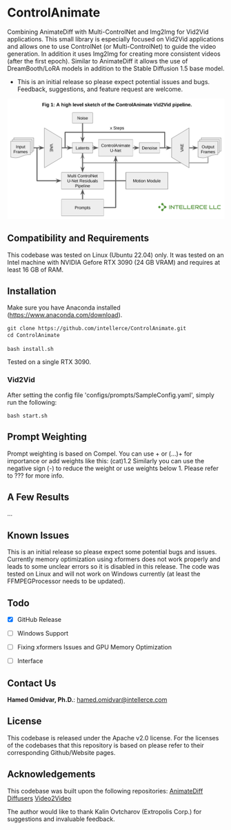 # ControlAnimate

Combining AnimateDiff with Multi-ControlNet and Img2Img for Vid2Vid applications.
This small library is especially focused on Vid2Vid applications and allows one to use ControlNet (or Multi-ControlNet) to guide the video generation. 
In addition it uses Img2Img for creating more consistent videos (after the first epoch).
Similar to AnimateDiff it allows the use of DreamBooth/LoRA models in addition to the Stable Diffusion 1.5 base model. 
- This is an initial release so please expect potential issues and bugs. Feedback, suggestions, and feature request are welcome.

![ControlAnimate](./readme/fig1_wlogo.png?raw=true "ControlAnimate")


## Compatibility and Requirements
This codebase was tested on Linux (Ubuntu 22.04) only.
It was tested on an Intel machine with NVIDIA Gefore RTX 3090 (24 GB VRAM) and requires at least 16 GB of RAM.

## Installation
Make sure you have Anaconda installed (https://www.anaconda.com/download).

```
git clone https://github.com/intellerce/ControlAnimate.git
cd ControlAnimate

bash install.sh
```

Tested on a single RTX 3090.

### Vid2Vid
After setting the config file 'configs/prompts/SampleConfig.yaml', simply run the following:
```
bash start.sh
```


## Prompt Weighting
Prompt weighting is based on Compel. You can use + or (...)+ for importance or add weights like this: (cat)1.2
Similarly you can use the negative sign (-) to reduce the weight or use weights below 1.
Please refer to ??? for more info.

## A Few Results
...


## Known Issues
This is an initial release so please expect some potential bugs and issues.
Currently memory optimization using xformers does not work properly and leads to some unclear errors so it is disabled in this release.
The code was tested on Linux and will not work on Windows currently (at least the FFMPEGProcessor needs to be updated).

## Todo
- [x] GitHub Release
- [ ] Windows Support
- [ ] Fixing xformers Issues and GPU Memory Optimization
- [ ] Interface


## Contact Us
**Hamed Omidvar, Ph.D.**: [hamed.omidvar@intellerce.com](mailto:hamed.omidvar@intellerce.com)  


## License
This codebase is released under the Apache v2.0 license. For the licenses of the codebases that this repository is based on please refer to their corresponding Github/Website pages.

## Acknowledgements
This codebase was built upon the following repositories:
[AnimateDiff](https://github.com/guoyww/AnimateDiff)
[Diffusers](https://github.com/huggingface/diffusers)
[Video2Video](https://github.com/Filarius/video2video)

The author would like to thank Kalin Ovtcharov (Extropolis Corp.) for suggestions and invaluable feedback.
